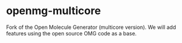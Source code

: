 # openmg-multicore
Fork of the Open Molecule Generator (multicore version). We will add features using the open source OMG code as a base.
